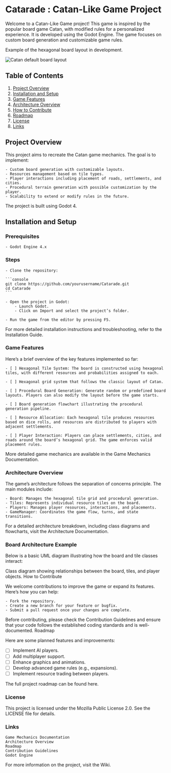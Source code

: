 # Catarade : Catan-Like Game Project

Welcome to a Catan-Like Game project! This game is inspired by the popular board game Catan, with modified rules for a personalized experience. It is developed using the Godot Engine. The game focuses on custom board generation and customizable game rules.

Example of the hexagonal board layout in development.

![Catan default board layout ](http://url/to/img.png)

## Table of Contents

1. [Project Overview](#project-overview)
2. [Installation and Setup](#installation-and-setup)
3. [Game Features](#game-features)
4. [Architecture Overview](#architecture-overview)
5. [How to Contribute](#how-to-contribute)
6. [Roadmap](#roadmap)
7. [License](#license)
8. [Links](#Links)

## Project Overview

This project aims to recreate the Catan game mechanics. The goal is to implement:

    - Custom board generation with customizable layouts.
    - Resources management based on tile types.
    - Player interactions including placement of roads, settlements, and cities.
    - Procedural terrain generation with possible customization by the player.
    - Scalability to extend or modify rules in the future.

The project is built using Godot 4.

## Installation and Setup

### Prerequisites

    - Godot Engine 4.x

### Steps

    - Clone the repository:

    ```console
    git clone https://github.com/yourusername/Catarade.git
    cd Catarade
    ```

    - Open the project in Godot:
        - Launch Godot.
        - Click on Import and select the project’s folder.

    - Run the game from the editor by pressing F5.

For more detailed installation instructions and troubleshooting, refer to the Installation Guide.

### Game Features

Here’s a brief overview of the key features implemented so far:

    - [ ] Hexagonal Tile System: The board is constructed using hexagonal tiles, with different resources and probabilities assigned to each.

    - [ ] Hexagonal grid system that follows the classic layout of Catan.

    - [ ] Procedural Board Generation: Generate random or predefined board layouts. Players can also modify the layout before the game starts.

    - [ ] Board generation flowchart illustrating the procedural generation pipeline.

    - [ ] Resource Allocation: Each hexagonal tile produces resources based on dice rolls, and resources are distributed to players with adjacent settlements.

    - [ ] Player Interaction: Players can place settlements, cities, and roads around the board’s hexagonal grid. The game enforces valid placement rules.

More detailed game mechanics are available in the Game Mechanics Documentation.

### Architecture Overview

The game’s architecture follows the separation of concerns principle. The main modules include:

    - Board: Manages the hexagonal tile grid and procedural generation.
    - Tiles: Represents individual resource tiles on the board.
    - Players: Manages player resources, interactions, and placements.
    - GameManager: Coordinates the game flow, turns, and state transitions.

For a detailed architecture breakdown, including class diagrams and flowcharts, visit the Architecture Documentation.

### Board Architecture Example

Below is a basic UML diagram illustrating how the board and tile classes interact:

Class diagram showing relationships between the board, tiles, and player objects.
How to Contribute

We welcome contributions to improve the game or expand its features. Here’s how you can help:

    - Fork the repository.
    - Create a new branch for your feature or bugfix.
    - Submit a pull request once your changes are complete.

Before contributing, please check the Contribution Guidelines and ensure that your code follows the established coding standards and is well-documented.
Roadmap

Here are some planned features and improvements:

- [ ] Implement AI players.
- [ ] Add multiplayer support.
- [ ] Enhance graphics and animations.
- [ ] Develop advanced game rules (e.g., expansions).
- [ ] Implement resource trading between players.

The full project roadmap can be found here.

### License

This project is licensed under the Mozilla Public License 2.0. See the LICENSE file for details.

### Links

    Game Mechanics Documentation
    Architecture Overview
    Roadmap
    Contribution Guidelines
    Godot Engine

For more information on the project, visit the Wiki.
